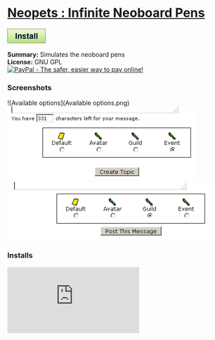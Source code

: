 # [Neopets : Infinite Neoboard Pens](.)

[![Install](../../resources/image/install_button.jpg)](../../../../raw/master/scripts/Neopets_Infinite_Neoboard_Pens/161705.user.js)

**Summary:** Simulates the neoboard pens<br />
**License:** GNU GPL<br />
[![PayPal - The safer, easier way to pay online!](https://www.paypalobjects.com/en_US/i/btn/btn_donate_SM.gif "PayPal - The safer, easier way to pay online!")](http://goo.gl/Fv19S)

### Screenshots
![Available options](Available options.png)
![Neoboard](Neoboard.png)
![Neoguild](Neoguild.png)


### Installs
![Daily installs](http://gm.wesley.eti.br/count.php?id=scripts/Neopets_Infinite_Neoboard_Pens/161705.user.js&type=image)
